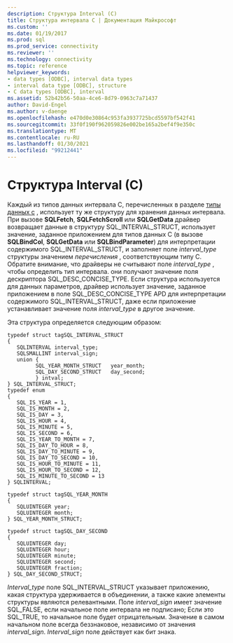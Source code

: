 ```yaml
---
description: Структура Interval (C)
title: Структура интервала C | Документация Майкрософт
ms.custom: ''
ms.date: 01/19/2017
ms.prod: sql
ms.prod_service: connectivity
ms.reviewer: ''
ms.technology: connectivity
ms.topic: reference
helpviewer_keywords:
- data types [ODBC], interval data types
- interval data type [ODBC], structure
- C data types [ODBC], interval
ms.assetid: 52b42b56-50aa-4ce6-8d79-0963c7a71437
author: David-Engel
ms.author: v-daenge
ms.openlocfilehash: e470d0e30864c953fa3937725bcd5597bf542f41
ms.sourcegitcommit: 33f0f190f962059826e002be165a2bef4f9e350c
ms.translationtype: MT
ms.contentlocale: ru-RU
ms.lasthandoff: 01/30/2021
ms.locfileid: "99212441"
---
```

# <a name="c-interval-structure"></a>Структура Interval (C)
Каждый из типов данных интервала C, перечисленных в разделе [типы данных c](../../../odbc/reference/appendixes/c-data-types.md) , использует ту же структуру для хранения данных интервала. При вызове **SQLFetch**, **SQLFetchScroll** или **SQLGetData** драйвер возвращает данные в структуру SQL_INTERVAL_STRUCT, использует значение, заданное приложением для типов данных C (в вызове **SQLBindCol**, **SQLGetData** или **SQLBindParameter**) для интерпретации содержимого SQL_INTERVAL_STRUCT, и заполняет поле *interval_type* структуры значением *перечисления* , соответствующим типу C. Обратите внимание, что драйверы не считывают поле *interval_type* , чтобы определить тип интервала. они получают значение поля дескриптора SQL_DESC_CONCISE_TYPE. Если структура используется для данных параметров, драйвер использует значение, заданное приложением в поле SQL_DESC_CONCISE_TYPE APD для интерпретации содержимого SQL_INTERVAL_STRUCT, даже если приложение устанавливает значение поля *interval_type* в другое значение.  
  
 Эта структура определяется следующим образом:  
  
```  
typedef struct tagSQL_INTERVAL_STRUCT  
{  
   SQLINTERVAL interval_type;   
   SQLSMALLINT interval_sign;  
   union {  
         SQL_YEAR_MONTH_STRUCT   year_month;  
         SQL_DAY_SECOND_STRUCT   day_second;  
         } intval;  
} SQL_INTERVAL_STRUCT;  
typedef enum   
{  
   SQL_IS_YEAR = 1,  
   SQL_IS_MONTH = 2,  
   SQL_IS_DAY = 3,  
   SQL_IS_HOUR = 4,  
   SQL_IS_MINUTE = 5,  
   SQL_IS_SECOND = 6,  
   SQL_IS_YEAR_TO_MONTH = 7,  
   SQL_IS_DAY_TO_HOUR = 8,  
   SQL_IS_DAY_TO_MINUTE = 9,  
   SQL_IS_DAY_TO_SECOND = 10,  
   SQL_IS_HOUR_TO_MINUTE = 11,  
   SQL_IS_HOUR_TO_SECOND = 12,  
   SQL_IS_MINUTE_TO_SECOND = 13  
} SQLINTERVAL;  
  
typedef struct tagSQL_YEAR_MONTH  
{  
   SQLUINTEGER year;  
   SQLUINTEGER month;   
} SQL_YEAR_MONTH_STRUCT;  
  
typedef struct tagSQL_DAY_SECOND  
{  
   SQLUINTEGER day;  
   SQLUINTEGER hour;  
   SQLUINTEGER minute;  
   SQLUINTEGER second;  
   SQLUINTEGER fraction;  
} SQL_DAY_SECOND_STRUCT;  
```  
  
 *Interval_type* поле SQL_INTERVAL_STRUCT указывает приложению, какая структура удерживается в объединении, а также какие элементы структуры являются релевантными. Поле *interval_sign* имеет значение SQL_FALSE, если начальное поле интервала не подписано; Если это SQL_TRUE, то начальное поле будет отрицательным. Значение в самом начальном поле всегда беззнаковое, независимо от значения *interval_sign*. *Interval_sign* поле действует как бит знака.
